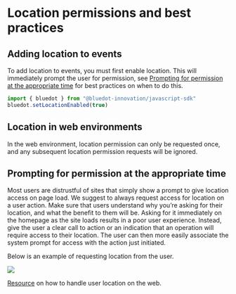 Location permissions and best practices
=============================================

Adding location to events
-------------------------

To add location to events, you must first enable location. This will immediately prompt the user for permission, see [Prompting for permission at the appropriate time](#prompting-for-permission-at-the-appropriate-time) for best practices on when to do this.

```js
import { bluedot } from "@bluedot-innovation/javascript-sdk"
bluedot.setLocationEnabled(true)
```

Location in web environments
----------------------------

In the web environment, location permission can only be requested once, and any subsequent location permission requests will be ignored.

Prompting for permission at the appropriate time
------------------------------------------------

Most users are distrustful of sites that simply show a prompt to give location access on page load. We suggest to always request access for location on a user action. Make sure that users understand why you’re asking for their location, and what the benefit to them will be. Asking for it immediately on the homepage as the site loads results in a poor user experience. Instead, give the user a clear call to action or an indication that an operation will require access to their location. The user can then more easily associate the system prompt for access with the action just initiated.

Below is an example of requesting location from the user.

![](https://docs.bluedot.io/wp-content/uploads/2021/05/location-permission.png)

[Resource](https://developers.google.com/web/fundamentals/native-hardware/user-location) on how to handle user location on the web.